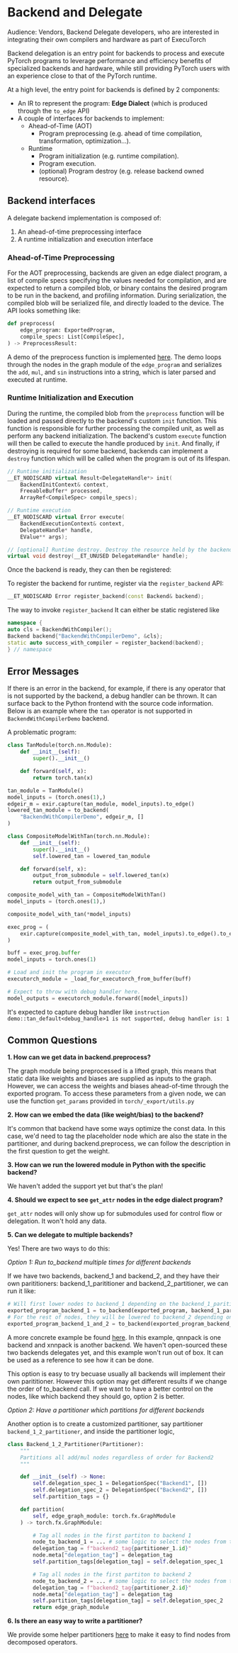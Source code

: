 # Backend and Delegate

Audience: Vendors, Backend Delegate developers, who are interested in integrating their own compilers and hardware as part of ExecuTorch

Backend delegation is an entry point for backends to process and execute PyTorch
programs to leverage performance and efficiency benefits of specialized
backends and hardware, while still providing PyTorch users with an experience
close to that of the PyTorch runtime.

At a high level, the entry point for backends is defined by 2 components:

- An IR to represent the program: **Edge Dialect** (which is produced through
    the `to_edge` API)
- A couple of interfaces for backends to implement:
    - Ahead-of-Time (AOT)
        - Program preprocessing (e.g. ahead of time compilation, transformation, optimization...).
    - Runtime
        - Program initialization (e.g. runtime compilation).
        - Program execution.
        - (optional) Program destroy (e.g. release backend owned resource).

## Backend interfaces

A delegate backend implementation is composed of:

1) An ahead-of-time preprocessing interface
2) A runtime initialization and execution interface


### Ahead-of-Time Preprocessing

For the AOT preprocessing, backends are given an edge dialect program,
a list of compile specs specifying the values needed for compilation, and are
expected to return a compiled blob, or binary contains the desired program to be
run in the backend, and profiling information. During serialization, the
compiled blob will be serialized file, and directly loaded to the device. The
API looks something like:

```python
def preprocess(
    edge_program: ExportedProgram,
    compile_specs: List[CompileSpec],
) -> PreprocessResult:
```

A demo of the preprocess function is implemented
[here](https://github.com/pytorch/executorch/blob/main/exir/backend/test/backend_with_compiler_demo.py).
The demo loops through the nodes in the graph module of the `edge_program` and
serializes the `add`, `mul`, and `sin` instructions into a string, which is later
parsed and executed at runtime.

### Runtime Initialization and Execution

During the runtime, the compiled blob from the `preprocess` function will be
loaded and passed directly to the backend's custom `init` function. This
function is responsible for further processing the compiled unit, as well as
perform any backend initialization. The backend's custom `execute` function will
then be called to execute the handle produced by `init`. And finally, if
destroying is required for some backend, backends can implement a `destroy`
function which will be called when the program is out of its lifespan.

```cpp
// Runtime initialization
__ET_NODISCARD virtual Result<DelegateHandle*> init(
    BackendInitContext& context,
    FreeableBuffer* processed,
    ArrayRef<CompileSpec> compile_specs);

// Runtime execution
__ET_NODISCARD virtual Error execute(
    BackendExecutionContext& context,
    DelegateHandle* handle,
    EValue** args);

// [optional] Runtime destroy. Destroy the resource held by the backend
virtual void destroy(__ET_UNUSED DelegateHandle* handle);
```

Once the backend is ready, they can then be registered:

To register the backend for runtime, register via the `register_backend` API:
```cpp
__ET_NODISCARD Error register_backend(const Backend& backend);
```

The way to invoke `register_backend` It can either be static registered like
```cpp
namespace {
auto cls = BackendWithCompiler();
Backend backend{"BackendWithCompilerDemo", &cls};
static auto success_with_compiler = register_backend(backend);
} // namespace
```


## Error Messages

If there is an error in the backend, for example, if there is any operator that
is not supported by the backend, a debug handler can be thrown. It can surface
back to the Python frontend with the source code information. Below is an
example where the `tan` operator is not supported in `BackendWithCompilerDemo`
backend.

A problematic program:
```python
class TanModule(torch.nn.Module):
    def __init__(self):
        super().__init__()

    def forward(self, x):
        return torch.tan(x)

tan_module = TanModule()
model_inputs = (torch.ones(1),)
edgeir_m = exir.capture(tan_module, model_inputs).to_edge()
lowered_tan_module = to_backend(
    "BackendWithCompilerDemo", edgeir_m, []
)

class CompositeModelWithTan(torch.nn.Module):
    def __init__(self):
        super().__init__()
        self.lowered_tan = lowered_tan_module

    def forward(self, x):
        output_from_submodule = self.lowered_tan(x)
        return output_from_submodule

composite_model_with_tan = CompositeModelWithTan()
model_inputs = (torch.ones(1),)

composite_model_with_tan(*model_inputs)

exec_prog = (
    exir.capture(composite_model_with_tan, model_inputs).to_edge().to_executorch()
)

buff = exec_prog.buffer
model_inputs = torch.ones(1)

# Load and init the program in executor
executorch_module = _load_for_executorch_from_buffer(buff)

# Expect to throw with debug handler here.
model_outputs = executorch_module.forward([model_inputs])
```

It's expected to capture debug handler like `instruction
demo::tan_default<debug_handle>1 is not supported, debug handler is: 1`


## Common Questions

**1. How can we get data in backend.preprocess?**

The graph module being preprocessed is a lifted graph, this means that static
data like weights and biases are supplied as inputs to the graph. However, we
can access the weights and biases ahead-of-time through the exported program. To
access these parameters from a given node, we can use the function `get_params`
provided in  `torch/_export/utils.py`

**2. How can we embed the data (like weight/bias) to the backend?**

It's common that backend have some ways optimize the const data. In this case,
we'd need to tag the placeholder node which are also the state in the
partitioner, and during backend.preprocess, we can follow the description in the
first question to get the weight.

**3. How can we run the lowered module in Python with the specific backend?**

We haven't added the support yet but that's the plan!

**4. Should we expect to see `get_attr` nodes in the edge dialect program?**

`get_attr` nodes will only show up for submodules used for control flow or
delegation. It won't hold any data.

**5. Can we delegate to multiple backends?**

Yes! There are two ways to do this:

*Option 1: Run to_backend multiple times for different backends*

If we have two backends, backend_1 and backend_2, and they have their own
parititioners: backend_1_parititioner and backend_2_partitioner, we can run it
like:

```python
# Will first lower nodes to backend_1 depending on the backend_1_parititioner depending on partitioner algorithm
exported_program_backend_1 = to_backend(exported_program, backend_1_parititioner)
# For the rest of nodes, they will be lowered to backend_2 depending on backend_2_parititioner
exported_program_backend_1_and_2 = to_backend(exported_program_backend_1, backend_2_parititioner)
```

A more concrete example be found
[here](https://github.com/pytorch/executorch/blob/main/exir/backend/test/demos/test_xnnpack_qnnpack.py).
In this example,
qnnpack is one backend and xnnpack is another backend. We haven't open-sourced
these two backends delegates yet, and this example won't run out of box. It can
be used as a reference to see how it can be done.

This option is easy to try becuase usually all backends will implement their own
parititioner. However this option may get different results if we change the
order of to_backend call. If we want to have a better control on the nodes, like
which backend they should go, option 2 is better.

*Option 2: Have a partitioner which partitions for different backends*

Another option is to create a customized partitioner, say partitioner
`backend_1_2_partitioner`, and inside the partitioner logic,

```python
class Backend_1_2_Partitioner(Partitioner):
    """
    Partitions all add/mul nodes regardless of order for Backend2
    """

    def __init__(self) -> None:
        self.delegation_spec_1 = DelegationSpec("Backend1", [])
        self.delegation_spec_2 = DelegationSpec("Backend2", [])
        self.partition_tags = {}

    def partition(
        self, edge_graph_module: torch.fx.GraphModule
    ) -> torch.fx.GraphModule:

        # Tag all nodes in the first partiton to backend 1
        node_to_backend_1 = ... # some logic to select the nodes from the graph
        delegation_tag = f"backend2_tag{partitioner_1.id}"
        node.meta["delegation_tag"] = delegation_tag
        self.partition_tags[delegation_tag] = self.delegation_spec_1

        # Tag all nodes in the first partiton to backend 2
        node_to_backend_2 = ... # some logic to select the nodes from the graph
        delegation_tag = f"backend2_tag{partitioner_2.id}"
        node.meta["delegation_tag"] = delegation_tag
        self.partition_tags[delegation_tag] = self.delegation_spec_2
        return edge_graph_module
```

**6. Is there an easy way to write a partitioner?**

We provide some helper partitioners
[here](./compiler-custom-compiler-passes.md) to make it easy to find
nodes from decomposed operators.
